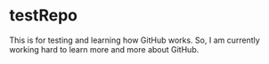 # testRepo
This is for testing and learning how GitHub works.
So, I am currently working hard to learn more and more about GitHub.
